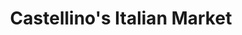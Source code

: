 ---
title: "Castellino's Italian Market"
url: /philadelphia/castellinos-italian-market/
shop: Supermarkt
---